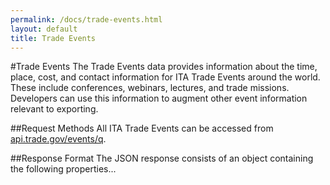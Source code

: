 ```yaml
---
permalink: /docs/trade-events.html
layout: default
title: Trade Events
---
```


#Trade Events
The Trade Events data provides information about the time, place, cost, and contact information for ITA Trade Events around the world.  These include conferences, webinars, lectures, and trade missions.  Developers can use this information to augment other event information relevant to exporting.

##Request Methods
All ITA Trade Events can be accessed from [api.trade.gov/events/q](http://ec2-23-22-114-119.compute-1.amazonaws.com/trade_events/search.json?q=filters&size=100).

##Response Format
The JSON response consists of an object containing the following properties...
